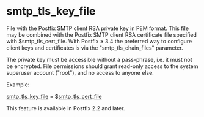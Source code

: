 # smtp_tls_key_file 

 File with the Postfix SMTP client RSA private key in PEM format.
This file may be combined with the Postfix SMTP client RSA certificate
file specified with $smtp_tls_cert_file.  With Postfix &ge; 3.4 the
preferred way to configure client keys and certificates is via the
"smtp_tls_chain_files" parameter. 

 The private key must be accessible without a pass-phrase, i.e. it
must not be encrypted. File permissions should grant read-only
access to the system superuser account ("root"), and no access
to anyone else. 

 Example: 


<a href="postconf.5.html#smtp_tls_key_file">smtp_tls_key_file</a> = $<a href="postconf.5.html#smtp_tls_cert_file">smtp_tls_cert_file</a>


 This feature is available in Postfix 2.2 and later.  


